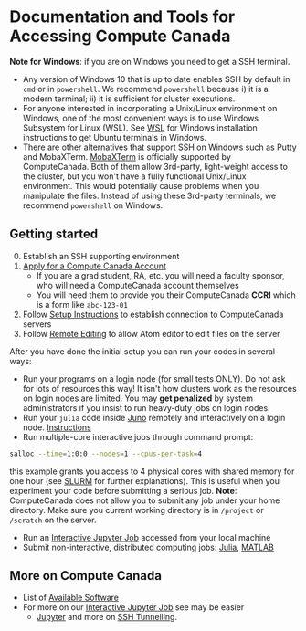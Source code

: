 # Documentation and Tools for Accessing Compute Canada

**Note for Windows**: if you are on Windows you need to get a SSH terminal.
- Any version of Windows 10 that is up to date enables SSH by default in `cmd` or in `powershell`. We recommend `powershell` because i) it is a modern terminal; ii) it is sufficient for cluster executions.
- For anyone interested in incorporating a Unix/Linux environment on Windows, one of the most convenient ways is to use Windows Subsystem for Linux (WSL). See [WSL](WSL.md) for Windows installation instructions to get Ubuntu terminals in Windows.
- There are other alternatives that support SSH on Windows such as Putty and MobaXTerm. [MobaXTerm](https://docs.computecanada.ca/wiki/Connecting_with_MobaXTerm) is officially supported by ComputeCanada. Both of them allow 3rd-party, light-weight access to the cluster, but you won't have a fully functional Unix/Linux environment. This would potentially cause problems when you manipulate the files. Instead of using these 3rd-party terminals, we recommend `powershell` on Windows.

## Getting started

0. Establish an SSH supporting environment
1. [Apply for a Compute Canada Account](https://www.computecanada.ca/research-portal/account-management/apply-for-an-account/)
   - If you are a grad student, RA, etc. you will need a faculty sponsor, who will need a ComputeCanada account themselves
   - You will need them to provide you their ComputeCanada **CCRI** which is a form like `abc-123-01`
2. Follow [Setup Instructions](setup.md) to establish connection to ComputeCanada servers
3. Follow [Remote Editing](atom_remote_edit.md) to allow Atom editor to edit files on the server

After you have done the initial setup you can run your codes in several ways:
- Run your programs on a login node (for small tests ONLY).  Do not ask for lots of resources this way!  It isn't how clusters work as the resources on login nodes are limited. You may **get penalized** by system administrators if you insist to run heavy-duty jobs on login nodes.
- Run your `julia` code inside [Juno](https://junolab.org/) remotely and interactively on a login node. [Instructions](julia_remote_interactive.md)
- Run multiple-core interactive jobs through command prompt:
```bash
salloc --time=1:0:0 --nodes=1 --cpus-per-task=4
```
this example grants you access to 4 physical cores with shared memory for one hour (see [SLURM](SLURM_basic.md) for further explanations). This is useful when you experiment your code before submitting a serious job. **Note**: ComputeCanada does not allow you to submit any job under your home directory. Make sure you current working directory is in `/project` or `/scratch` on the server.
- Run an [Interactive Jupyter Job](jupyter_jobs.md) accessed from your local machine
- Submit non-interactive, distributed computing jobs: [Julia](julia_jobs.md), [MATLAB](matlab_jobs.md)

## More on Compute Canada
- List of [Available Software](https://docs.computecanada.ca/wiki/Available_software)
- For more on our [Interactive Jupyter Job](jupyter_jobs.md) see may be easier
    - [Jupyter](https://docs.computecanada.ca/wiki/Jupyter) and more on [SSH Tunnelling](https://docs.computecanada.ca/wiki/SSH_tunnelling).
